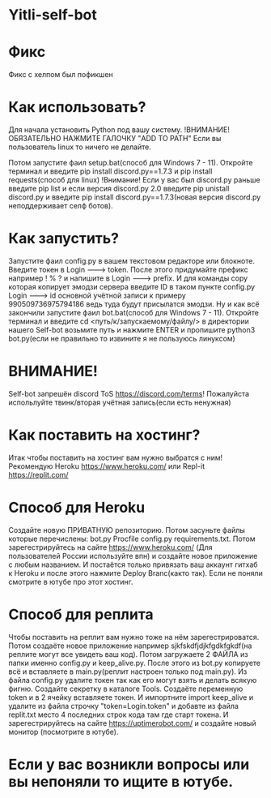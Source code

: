 # Yitli-self-bot

# Фикс
Фикс с хелпом был пофикшен

# Как использовать?
Для начала установить Python под вашу систему. !ВНИМАНИЕ! ОБЯЗАТЕЛЬНО НАЖМИТЕ ГАЛОЧКУ "ADD TO PATH" Если вы пользователь linux то ничего не делайте.

Потом запустите фаил setup.bat(способ для Windows 7 - 11). Откройте терминал и введите pip install discord.py==1.7.3 и pip install requests(способ для linux)
!Внимание! Если у вас был discord.py раньше введите pip list и если версия discord.py 2.0 введите pip unistall discord.py и введите pip install discord.py==1.7.3(новая версия discord.py неподдерживает селф ботов).

# Как запустить?
Запустите фаил config.py в вашем текстовом редакторе или блокноте.
Введите токен в Login ---> token.
После этого придумайте префикс например ! % ? и напишите в Login ---> prefix.
И для команды copy которая копирует эмодзи сервера введите ID в таком пункте config.py Login ---> id основной учётной записи к примеру 990509736975794186 ведь туда будут присылатся эмодзи.
Ну и как всё закончили запустите фаил bot.bat(способ для Windows 7 - 11).
Откройте терминал и введите cd <путь/к/запускаемому/файлу/> в директории нашего Self-bot возьмите путь и нажмите ENTER и пропишите python3 bot.py(если не правильно то извините я не пользуюсь линуксом)

# ВНИМАНИЕ!
Self-bot запрешён discord ToS https://discord.com/terms! Пожалуйста испольлуйте твинк/вторая учётная запись(если есть ненужная)


# Как поставить на хостинг?
Итак чтобы поставить на хостинг вам нужно выбратся с ним! Рекомендую Heroku https://www.heroku.com/ или Repl-it https://replit.com/

# Способ для Heroku
Создайте новую ПРИВАТНУЮ репозиторию. Потом засуньте файлы которые перечислены: bot.py Procfile config.py requirements.txt.
Потом зарегестрируйтесь на сайте https://www.heroku.com/ (Для пользователей России используйте впн) и создайте новое приложение с любым названием.
И постаётся только привязать ваш аккаунт гитхаб к Heroku и после этого нажмите Deploy Branc(както так). Если не поняли смотрите в ютубе про этот хостинг.

# Способ для реплита
Чтобы поставить на реплит вам нужно тоже на нём зарегестрироватся. Потом создаёте новое приложение например sjkfskdfjdjkfgdkfgkdf(на реплите могут все увидеть ваш код).
Потом загружаете 2 ФАЙЛА из папки именно config.py и keep_alive.py.
После этого из bot.py копируете всё и вставляете в main.py(реплит настроен только под main.py).
Из файла config.py удалите токен так как его могут взять и делать всякую фигню. Создайте секретку в каталоге Tools. Создаёте переменную token и в 2 ячейку вставляете токен. И импортните import keep_alive и удалите из файла строчку "token=Login.token" и добавте из файла replit.txt место 4 последних строк кода там где старт токена.
И зарегестрируйтесь на сайте https://uptimerobot.com/ и создайте новый монитор (посмотрите в ютубе).
# Если у вас возникли вопросы или вы непоняли то ищите в ютубе.
